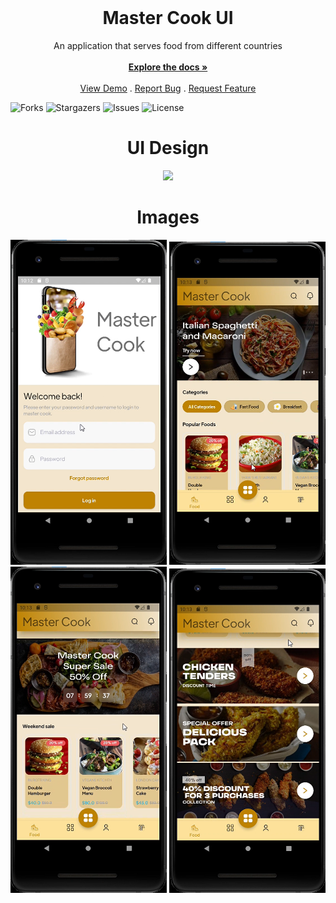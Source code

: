 <br/>

  <a href="https://github.com/hasanyatar/MasterCook-design"></a>

  <h1 align="center">Master Cook UI</h1>

  <p align="center">
    An application that serves food from different countries
    <br/>
    <br/>
    <a href="https://github.com/hasanyatar/MasterCook-design/tree/main/master_cook"><strong>Explore the docs »</strong></a>
    <br/>
    <br/>
    <a href="https://github.com/hasanyatar/MasterCook-design">View Demo</a>
    .
    <a href="https://github.com/hasanyatar/MasterCook-design/issues">Report Bug</a>
    .
    <a href="https://github.com/hasanyatar/MasterCook-design/issues">Request Feature</a>
  </p>
</p>



![Forks](https://img.shields.io/github/forks/hasanyatar/MasterCook-design?style=social) ![Stargazers](https://img.shields.io/github/stars/hasanyatar/MasterCook-design?style=social) ![Issues](https://img.shields.io/github/issues/hasanyatar/MasterCook-design) ![License](https://img.shields.io/github/license/hasanyatar/MasterCook-design) 

<h1 align="center">UI Design</h1>

<p align="center">
  <img src="https://github.com/hasanyatar/MasterCook-design/blob/main/mastercook.gif" width="400">
</p>

<h1 align="center">Images</h1>

<p float="center">
  <img src="https://github.com/hasanyatar/MasterCook-design/blob/main/login.png" width="250">
  <img src="https://github.com/hasanyatar/MasterCook-design/blob/main/page1.png" width="250">
  <img src="https://github.com/hasanyatar/MasterCook-design/blob/main/page2.png" width="250">
  <img src="https://github.com/hasanyatar/MasterCook-design/blob/main/page3.png" width="250">
</p>
